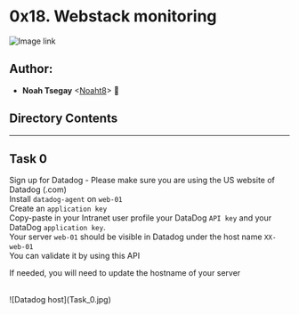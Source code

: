 # 0x18. Webstack monitoring

![Image link](https://s3.amazonaws.com/intranet-projects-files/holbertonschool-sysadmin_devops/281/hb3pAsO.png)

## Author:
* **Noah Tsegay** <[Noaht8](https://github.com/Noaht8)>  &#128511;

## Directory Contents
___

## Task 0

Sign up for Datadog - Please make sure you are using the US website of Datadog (.com)<br>
Install ```datadog-agent``` on ```web-01```<br>
Create an ```application key```<br>
Copy-paste in your Intranet user profile your DataDog ```API key``` and your DataDog ```application key```.<br>
Your server ```web-01``` should be visible in Datadog under the host name ```XX-web-01```<br>
You can validate it by using this API<br>
<p>If needed, you will need to update the hostname of your server</p><br>
![Datadog host](Task_0.jpg)
